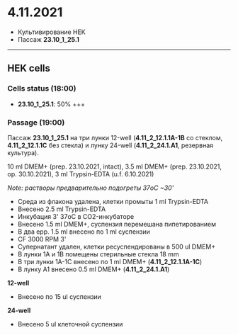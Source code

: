 4.11.2021
==========

- Культивирование HEK
- Пассаж **23.10_1_25.1**

---

## HEK cells
### Cells status (18:00)
- **23.10_1_25.1**: 50% +++

### Passage (19:00)
Пассаж **23.10_1_25.1** на три лунки 12-well (**4.11_2_12.1.1A-1B** со стеклом, **4.11_2_12.1.1C** без стекла) и лунку 24-well (**4.11_2_24.1.A1**, резервная культура).

10 ml DMEM+ (prep. 23.10.2021, intact), 3.5 ml DMEM+ (prep. 23.10.2021, op. 30.10.2021), 3 ml Trypsin-EDTA (u.f. 6.10.2021)

*Note: растворы предварительно подогреты 37oC \~30'*

- Среда из флакона удалена, клетки промыты 1 ml Trypsin-EDTA
- Внесено 2.5 ml Trypsin-EDTA
- Инкубация 3' 37oC в CO2-инкубаторе
- Внесено 1.5 ml DMEM+, суспензия перемешана пипетированием
- В два epp. 1.5 ml внесено по 1 ml суспензии
- CF 3000 RPM 3'
- Супернатант удален, клетки ресуспендированы в 500 ul DMEM+
- В лунки 1A и 1B помещены стерильные стекла 18 mm
- В три лунки 1A-1C внесено по 1 ml DMEM+ (**4.11_2_12.1.1A-1C**)
- В лунку A1 внесено 0.5 ml DMEM+ (**4.11_2_24.1.A1**)

**12-well**
- Внесено по 15 ul суспензии

**24-well**
- Внесено 5 ul клеточной суспензии